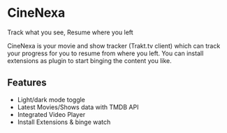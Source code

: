 
# CineNexa

Track what you see, Resume where you left

CineNexa is your movie and show tracker (Trakt.tv client) which can track your progress for you to resume from where you left. You can install extensions as plugin to start binging the content you like.
## Features

- Light/dark mode toggle
- Latest Movies/Shows data with TMDB API
- Integrated Video Player
- Install Extensions & binge watch

